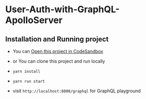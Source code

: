 # User-Auth-with-GraphQL-ApolloServer

## Installation and Running project

* You can <a href="https://codesandbox.io/p/sandbox/github/Abilov599/User-Auth-with-GraphQL-ApolloServer">Open this project in CodeSandbox</a>

* or You can clone this project and run locally
* `yarn install`
* `yarn run start`
* visit `http://localhost:8000/graphql` for GraphQL playground

